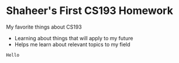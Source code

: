# Shaheer's First CS193 Homework

My favorite things about CS193

- Learning about things that will apply to my future
- Helps me learn about relevant topics to my field

```Hello```

